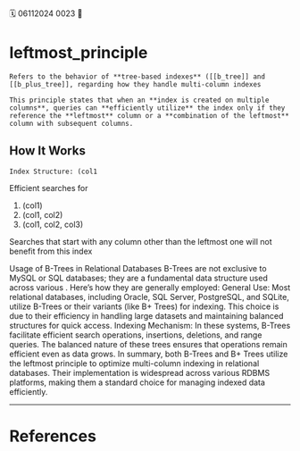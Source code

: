 🗓️ 06112024 0023
📎

# leftmost_principle

```ad-abstract
Refers to the behavior of **tree-based indexes** ([[b_tree]] and [[b_plus_tree]], regarding how they handle multi-column indexes
```


```ad-important
This principle states that when an **index is created on multiple columns**, queries can **efficiently utilize** the index only if they reference the **leftmost** column or a **combination of the leftmost** column with subsequent columns.
```

## How It Works

```ad-example
Index Structure: (col1
```

Efficient searches for
1. (col1)
2. (col1, col2)
3. (col1, col2, col3)

Searches that start with any column other than the leftmost one will not benefit from this index


Usage of B-Trees in Relational Databases
B-Trees are not exclusive to MySQL or SQL databases; they are a fundamental data structure used across various . Here’s how they are generally employed:
General Use: Most relational databases, including Oracle, SQL Server, PostgreSQL, and SQLite, utilize B-Trees or their variants (like B+ Trees) for indexing. This choice is due to their efficiency in handling large datasets and maintaining balanced structures for quick access.
Indexing Mechanism: In these systems, B-Trees facilitate efficient search operations, insertions, deletions, and range queries. The balanced nature of these trees ensures that operations remain efficient even as data grows.
In summary, both B-Trees and B+ Trees utilize the leftmost principle to optimize multi-column indexing in relational databases. Their implementation is widespread across various RDBMS platforms, making them a standard choice for managing indexed data efficiently.

---

# References
